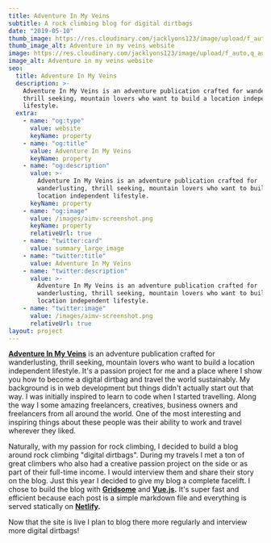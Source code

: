 ```yaml
---
title: Adventure In My Veins
subtitle: A rock climbing blog for digital dirtbags
date: "2019-05-10"
thumb_image: https://res.cloudinary.com/jacklyons123/image/upload/f_auto,q_auto/v1619951683/jacklyons.me/aimv-screenshot.png
thumb_image_alt: Adventure in my veins website
image: https://res.cloudinary.com/jacklyons123/image/upload/f_auto,q_auto/v1619951683/jacklyons.me/aimv-screenshot.png
image_alt: Adventure in my veins website
seo:
  title: Adventure In My Veins
  description: >-
    Adventure In My Veins is an adventure publication crafted for wanderlusting,
    thrill seeking, mountain lovers who want to build a location independent
    lifestyle.
  extra:
    - name: "og:type"
      value: website
      keyName: property
    - name: "og:title"
      value: Adventure In My Veins
      keyName: property
    - name: "og:description"
      value: >-
        Adventure In My Veins is an adventure publication crafted for
        wanderlusting, thrill seeking, mountain lovers who want to build a
        location independent lifestyle.
      keyName: property
    - name: "og:image"
      value: /images/aimv-screenshot.png
      keyName: property
      relativeUrl: true
    - name: "twitter:card"
      value: summary_large_image
    - name: "twitter:title"
      value: Adventure In My Veins
    - name: "twitter:description"
      value: >-
        Adventure In My Veins is an adventure publication crafted for
        wanderlusting, thrill seeking, mountain lovers who want to build a
        location independent lifestyle.
    - name: "twitter:image"
      value: /images/aimv-screenshot.png
      relativeUrl: true
layout: project
---
```


[**Adventure In My Veins**](http://www.adventureinmyveins.com) is an adventure publication crafted for wanderlusting, thrill seeking, mountain lovers who want to build a location independent lifestyle. It's a passion project for me and a place where I show you how to become a digital dirtbag and travel the world sustainably. My background is in web development but things didn't actually start out that way. I was initially inspired to learn to code when I started travelling. Along the way I some amazing freelancers, creatives, business owners and freelancers from all around the world. One of the most interesting and inspiring things about these people was their ability to work and travel wherever they liked.

Naturally, with my passion for rock climbing, I decided to build a blog around rock climbing "digital dirtbags". During my travels I met a ton of great climbers who also had a creative passion project on the side or as part of their full-time income. I would interview them and share their story on the blog. Just this year I decided to give my blog a complete facelift. I chose to build the blog with [**Gridsome**](http://gridsome.org/) and [**Vue.js**](http://vuejs.org/)**.** It's super fast and efficient because each post is a simple markdown file and everything is served statically on [**Netlify**](https://www.netlify.com/)**.**

Now that the site is live I plan to blog there more regularly and interview more digital dirtbags!
